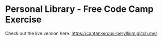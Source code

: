 # Personal Library - Free Code Camp Exercise

Check out the live version here. https://cantankerous-beryllium.glitch.me/
